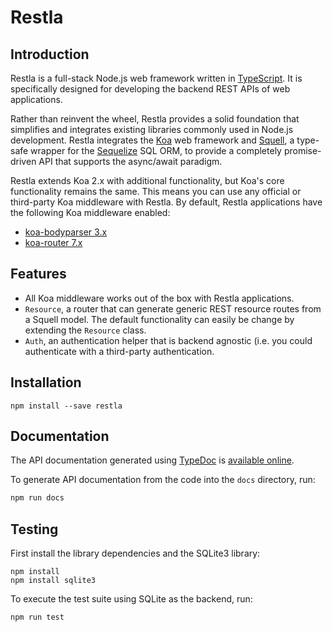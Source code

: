 # Restla

## Introduction

Restla is a full-stack Node.js web framework written in [TypeScript](http://typescript.org/). It is specifically
designed for developing the backend REST APIs of web applications.

Rather than reinvent the wheel, Restla provides a solid foundation that simplifies and integrates existing libraries
commonly used in Node.js development. Restla integrates the [Koa](http://koajs.com/) web framework and
[Squell](https://github.com/creativecuriositystudio/squell), a type-safe wrapper for the [Sequelize](http://docs.sequelizejs.com/en/latest/)
SQL ORM, to provide a completely promise-driven API that supports the async/await paradigm.

Restla extends Koa 2.x with additional functionality, but Koa's core functionality remains the same.
This means you can use any official or third-party Koa middleware with Restla. By default, Restla applications
have the following Koa middleware enabled:

* [koa-bodyparser 3.x](https://github.com/koajs/bodyparser)
* [koa-router 7.x](https://github.com/koajs/bodyparser)

## Features

* All Koa middleware works out of the box with Restla applications.
* `Resource`, a router that can generate generic REST resource routes from a Squell model.
  The default functionality can easily be change by extending the `Resource` class.
* `Auth`, an authentication helper that is backend agnostic (i.e. you could authenticate
  with a third-party authentication.

## Installation

```
npm install --save restla
```

## Documentation

The API documentation generated using [TypeDoc](https://github.com/TypeStrong/typedoc)
is [available online](http://creativecuriosity.github.io/crea).

To generate API documentation from the code into the `docs` directory, run:

```sh
npm run docs
```

## Testing

First install the library dependencies and the SQLite3 library:

```
npm install
npm install sqlite3
```

To execute the test suite using SQLite as the backend, run:

```
npm run test
```
